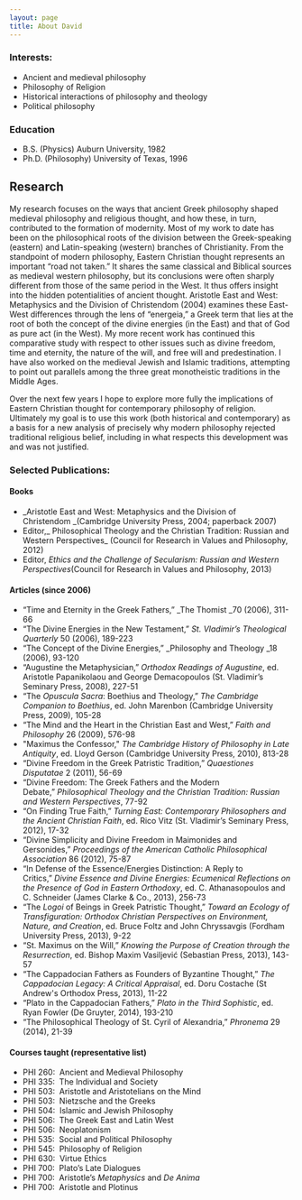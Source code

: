 ```yaml
---
layout: page
title: About David
---
```



### Interests:
- Ancient and medieval philosophy
- Philosophy of Religion
- Historical interactions of philosophy and theology
- Political philosophy

###  Education
- B.S. (Physics) Auburn University, 1982
- Ph.D. (Philosophy) University of Texas, 1996

## Research

My research focuses on the ways that ancient Greek philosophy shaped medieval philosophy and religious thought, and how these, in turn, contributed to the formation of modernity.  Most of my work to date has been on the philosophical roots of the division between the Greek-speaking (eastern) and Latin-speaking (western) branches of Christianity.  From the standpoint of modern philosophy, Eastern Christian thought represents an important “road not taken.”   It shares the same classical and Biblical sources as medieval western philosophy, but its conclusions were often sharply different from those of the same period in the West.  It thus offers insight into the hidden potentialities of ancient thought.  Aristotle East and West: Metaphysics and the Division of Christendom (2004) examines these East-West differences through the lens of “energeia,” a Greek term that lies at the root of both the concept of the divine energies (in the East) and that of God as pure act (in the West).  My more recent work has continued this comparative study with respect to other issues such as divine freedom, time and eternity, the nature of the will, and free will and predestination.  I have also worked on the medieval Jewish and Islamic traditions, attempting to point out parallels among the three great monotheistic traditions in the Middle Ages.  


Over the next few years I hope to explore more fully the implications of Eastern Christian thought for contemporary philosophy of religion.  Ultimately my goal is to use this work (both historical and contemporary) as a basis for a new analysis of precisely why modern philosophy rejected traditional religious belief, including in what respects this development was and was not justified.

 
### Selected Publications: 

#### Books

- _Aristotle East and West: Metaphysics and the Division of Christendom _(Cambridge University Press, 2004; paperback 2007)
- Editor,_ Philosophical Theology and the Christian Tradition: Russian and Western Perspectives_ (Council for Research in Values and Philosophy, 2012)
- Editor, _Ethics and the Challenge of Secularism: Russian and Western Perspectives_(Council for Research in Values and Philosophy, 2013)

#### Articles (since 2006)

- “Time and Eternity in the Greek Fathers,” _The Thomist _70 (2006), 311-66
- “The Divine Energies in the New Testament,” _St. Vladimir’s Theological Quarterly_ 50 (2006), 189-223
- “The Concept of the Divine Energies,” _Philosophy and Theology _18 (2006), 93-120
- “Augustine the Metaphysician,” _Orthodox Readings of Augustine_, ed. Aristotle Papanikolaou and George Demacopoulos (St. Vladimir’s Seminary Press, 2008), 227-51
- “The _Opuscula Sacra_: Boethius and Theology,” _The Cambridge Companion to Boethius_, ed. John Marenbon (Cambridge University Press, 2009), 105-28
- “The Mind and the Heart in the Christian East and West,” _Faith and Philosophy_ 26 (2009), 576-98
- "Maximus the Confessor," _The Cambridge History of Philosophy in Late Antiquity_, ed. Lloyd Gerson (Cambridge University Press, 2010), 813-28
- “Divine Freedom in the Greek Patristic Tradition,” _Quaestiones Disputatae_ 2 (2011), 56-69
- “Divine Freedom: The Greek Fathers and the Modern Debate,” _Philosophical Theology and the Christian Tradition: Russian and Western Perspectives_, 77-92
- “On Finding True Faith,” _Turning East: Contemporary Philosophers and the Ancient Christian Faith_, ed. Rico Vitz (St. Vladimir’s Seminary Press, 2012), 17-32
- “Divine Simplicity and Divine Freedom in Maimonides and Gersonides,” _Proceedings of the American Catholic Philosophical Association_ 86 (2012), 75-87
- “In Defense of the Essence/Energies Distinction: A Reply to Critics,” _Divine Essence and Divine Energies: Ecumenical Reflections on the Presence of God in Eastern Orthodoxy_, ed. C. Athanasopoulos and C. Schneider (James Clarke & Co., 2013), 256-73
- “The _Logoi_ of Beings in Greek Patristic Thought,” _Toward an Ecology of Transfiguration: Orthodox Christian Perspectives on Environment, Nature, and Creation_, ed. Bruce Foltz and John Chryssavgis (Fordham University Press, 2013), 9-22
- “St. Maximus on the Will,” _Knowing the Purpose of Creation through the Resurrection_, ed. Bishop Maxim Vasiljević (Sebastian Press, 2013), 143-57
- “The Cappadocian Fathers as Founders of Byzantine Thought,” _The Cappadocian Legacy: A Critical Appraisal_, ed. Doru Costache (St Andrew's Orthodox Press, 2013), 11-22
- “Plato in the Cappadocian Fathers,” _Plato in the Third Sophistic_, ed. Ryan Fowler (De Gruyter, 2014), 193-210
- “The Philosophical Theology of St. Cyril of Alexandria,” _Phronema_ 29 (2014), 21-39

#### Courses taught (representative list)

- PHI 260:  Ancient and Medieval Philosophy
- PHI 335:  The Individual and Society
- PHI 503:  Aristotle and Aristotelians on the Mind
- PHI 503:  Nietzsche and the Greeks
- PHI 504:  Islamic and Jewish Philosophy
- PHI 506:  The Greek East and Latin West
- PHI 506:  Neoplatonism
- PHI 535:  Social and Political Philosophy
- PHI 545:  Philosophy of Religion
- PHI 630:  Virtue Ethics
- PHI 700:  Plato’s Late Dialogues
- PHI 700:  Aristotle’s _Metaphysics_ and _De Anima_
- PHI 700:  Aristotle and Plotinus